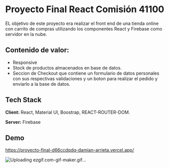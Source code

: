 # Proyecto Final React Comisión 41100

EL objetivo de este proyecto era realizar el front end de una tienda online con carrito de
compras utilizando los componentes React y Firebase como
servidor en la nube.




## Contenido de valor:

 - Responsive
 - Stock de productos almacenados en base de datos.
 - Seccion de Checkout que contiene un formulario de datos personales con sus respectivas validaciones y un boton para realizar el pedido y enviarlo a la base de datos.


## Tech Stack

**Client:** React, Material UI, Boostrap, REACT-ROUTER-DOM.

**Server:** Firebase 


## Demo

https://proyecto-final-d66ccdqdq-damian-arrieta.vercel.app/


![Uploading ezgif.com-gif-maker.gif…]()

